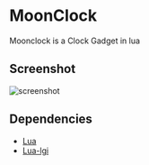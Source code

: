 # MoonClock

Moonclock is a Clock Gadget in lua

## Screenshot

![screenshot](https://i.imgur.com/Ea6s1tR.png)

## Dependencies

- [Lua](https://www.lua.org/download.html)
- [Lua-lgi](https://github.com/pavouk/lgi)